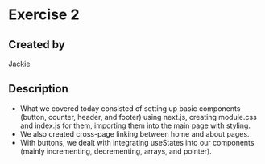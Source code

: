 # Exercise 2
## Created by
 Jackie
## Description
 - What we covered today consisted of setting up basic components (button, counter, header, and footer) using next.js, creating module.css and index.js for them, importing them into the main page with styling. 
 - We also created cross-page linking between home and about pages.
 - With buttons, we dealt with integrating useStates into our components (mainly incrementing, decrementing, arrays, and pointer). 